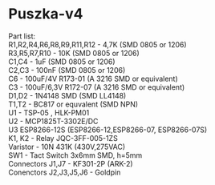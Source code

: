 # Puszka-v4
Part list:  
R1,R2,R4,R6,R8,R9,R11,R12 - 4,7K (SMD 0805 or 1206)  
R3,R5,R7,R10  - 10K (SMD 0805 or 1206)  
C1,C4 - 1uF (SMD 0805 or 1206)  
C2,C3 - 100nF (SMD 0805 or 1206)  
C6 - 100uF/4V R173-01 (A 3216  SMD or equivalent)  
C3 - 100uF/6,3V R172-07 (A 3216  SMD or equivalent)  
D1,D2 - 1N4148 SMD (SMD LL4148)  
T1,T2 - BC817 or equvalent (SMD NPN)  
U1 - TSP-05 , HLK-PM01  
U2 - MCP1825T-3302E/DC  
U3 ESP8266-12S (ESP8266-12,ESP8266-07, ESP8266-07S)  
K1, K2 - Relay JQC-3FF-005-1ZS  
Varistor -  10N 431K (430V,275VAC)  
SW1 - Tact Switch 3x6mm SMD, h=5mm  
Connectors J1,J7 - KF301-2P  (ARK-2)  
Conenctors J2,J3,J5,J6 - Goldpin  
